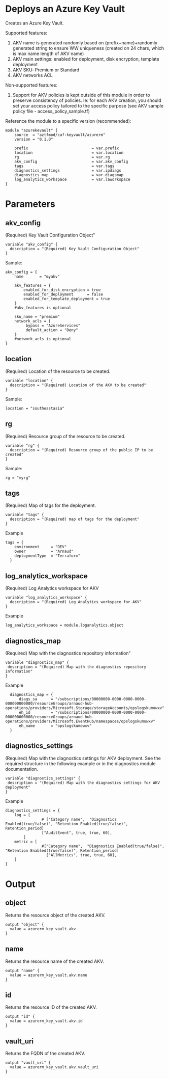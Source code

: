 # Deploys an Azure Key Vault
Creates an Azure Key Vault.

Supported features:
1. AKV name is generated randomly based on (prefix+name)+randomly generated string to ensure WW uniqueness (created on 24 chars, which is max name length of AKV name)
2. AKV main settings: enabled for deployment, disk encryption, template deployment
3. AKV SKU: Premium or Standard
4. AKV networks ACL

Non-supported features:
1. Support for AKV policies is kept outside of this module in order to preserve consistency of policies. Ie: for each AKV creation, you should set your access policy tailored to the specific purpose (see AKV sample policy file - access_policy_sample.tf)


Reference the module to a specific version (recommended):
```hcl
module "azurekevault" {
    source  = "aztfmod/caf-keyvault/azurerm"
    version = "0.1.0"

    prefix                            = var.prefix
    location                          = var.location
    rg                                = var.rg
    akv_config                        = var.akv_config
    tags                              = var.tags
    diagnostics_settings              = var.ipdiags
    diagnostics_map                   = var.diagsmap
    log_analytics_workspace           = var.laworkspace
}
```

# Parameters

## akv_config 
(Required) Key Vault Configuration Object"

```hcl
variable "akv_config" {
  description = "(Required) Key Vault Configuration Object"
}
```

Sample:
```hcl
akv_config = {
    name       = "myakv"

    akv_features = {
        enabled_for_disk_encryption = true
        enabled_for_deployment      = false
        enabled_for_template_deployment = true 
    } 
    #akv_features is optional

    sku_name = "premium"
    network_acls = {
         bypass = "AzureServices"
         default_action = "Deny"
    }
    #network_acls is optional
}
```

## location
(Required) Location of the resource to be created.

```hcl 
variable "location" {
  description = "(Required) Location of the AKV to be created"   
}
```

Sample:

```hcl 
location = "southeastasia"
```


## rg 
(Required) Resource group of the resource to be created. 

```hcl 
variable "rg" {
  description = "(Required) Resource group of the public IP to be created"    
}
```

Sample:

```hcl 
rg = "myrg"
```

## tags
(Required) Map of tags for the deployment.

```hcl
variable "tags" {
  description = "(Required) map of tags for the deployment"
}
```
Example

```hcl
tags = {
    environment     = "DEV"
    owner           = "Arnaud"
    deploymentType  = "Terraform"
  }
```

## log_analytics_workspace
(Required) Log Analytics workspace for AKV

```hcl
variable "log_analytics_workspace" {
  description = "(Required) Log Analytics workspace for AKV"
}
```
Example

```hcl
log_analytics_workspace = module.loganalytics.object
```

## diagnostics_map
(Required) Map with the diagnostics repository information"

```hcl
variable "diagnostics_map" {
 description = "(Required) Map with the diagnostics repository information"
}
```
Example

```hcl
  diagnostics_map = {
      diags_sa      = "/subscriptions/00000000-0000-0000-0000-000000000000/resourceGroups/arnaud-hub-operations/providers/Microsoft.Storage/storageAccounts/opslogskumowxv"
      eh_id         = "/subscriptions/00000000-0000-0000-0000-000000000000/resourceGroups/arnaud-hub-operations/providers/Microsoft.EventHub/namespaces/opslogskumowxv"
      eh_name       = "opslogskumowxv"
  }
```

## diagnostics_settings
(Required) Map with the diagnostics settings for AKV deployment.
See the required structure in the following example or in the diagnostics module documentation.

```hcl
variable "diagnostics_settings" {
 description = "(Required) Map with the diagnostics settings for AKV deployment"
}
```
Example

```hcl
diagnostics_settings = {
    log = [
                # ["Category name",  "Diagnostics Enabled(true/false)", "Retention Enabled(true/false)", Retention_period] 
                ["AuditEvent", true, true, 60],
        ]
    metric = [
                #["Category name",  "Diagnostics Enabled(true/false)", "Retention Enabled(true/false)", Retention_period]                 
                  ["AllMetrics", true, true, 60],
    ]
}
```

# Output
## object
Returns the resource object of the created AKV.

```hcl
output "object" {
  value = azurerm_key_vault.akv
}
```

## name
Returns the resource name of the created AKV.

```hcl
output "name" {
  value = azurerm_key_vault.akv.name
}

```

## id
Returns the resource ID of the created AKV.

```hcl
output "id" {
  value = azurerm_key_vault.akv.id
}
```

## vault_uri
Returns the FQDN of the created AKV.

```hcl
output "vault_uri" {
  value = azurerm_key_vault.akv.vault_uri
}
```
